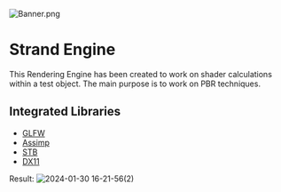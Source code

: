 ![Banner.png](Resources%2FBanner.png)
# Strand Engine

This Rendering Engine has been created to work on shader calculations within a test object. The main purpose is to work on PBR techniques.

## Integrated Libraries
- [GLFW](https://www.glfw.org/)
- [Assimp](https://github.com/assimp/assimp)
- [STB](https://github.com/nothings/stb)
- [DX11](https://en.wikipedia.org/wiki/DirectX)

Result:
![2024-01-30 16-21-56(2)](https://github.com/mtuncbilek95/Strand-Engine/assets/50660242/107a982a-2ec2-4bf1-af34-6542eaa40767)
